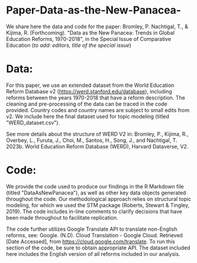 # Paper-Data-as-the-New-Panacea-
We share here the data and code for the paper: Bromley, P. Nachtigal, T., & Kijima, R. (Forthcoming). "Data as the New Panacea: Trends in Global Education Reforms, 1970-2018", in the Special Issue of Comparative Education (*to add: editors, title of the special issue*)

# Data: 
For this paper, we use an extended dataset from the World Education Reform Database v2 (https://werd.stanford.edu/database), including reforms between the years 1970-2018 that have a reform description. The cleaning and pre-processing of the data can be traced in the code provided. Country codes and country names are subject to small edits from v2. We include here the final dataset used for topic modeling (titled "WERD_dataset.csv").

See more details about the structure of WERD V2 in: Bromley, P., Kijima, R., Overbey, L., Furuta, J., Choi, M., Santos, H., Song, J., and Nachtigal, T. 2023b. World Education Reform Database (WERD), Harvard Dataverse, V2. 

# Code:
We provide the code used to produce our findings in the R Markdown file (titled "DataAsNewPanacea"), as well as other key data objects generated throughout the code. Our methodological approach relies on structural topic modeling, for which we used the STM package (Roberts, Stewart & Tingley, 2019). 
The code includes in-line comments to clarify decisions that have been made throughout to facilitate replication.

The code further utilizes Google Translate API to translate non-English reforms, see: Google. (N.D). Cloud Translation - Google Cloud. Retrieved [Date Accessed], from https://cloud.google.com/translate. To run this section of the code, be sure to obtain appropriate API. The dataset included here includes the English version of all reforms included in our analysis.
